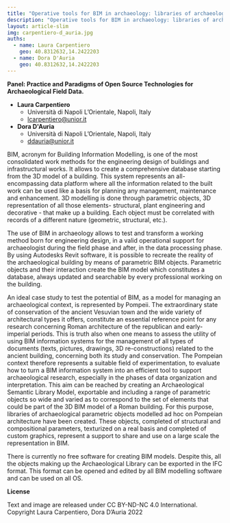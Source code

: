 ```yaml
---
title: "Operative tools for BIM in archaeology: libraries of archaeological parametric IFC objects"
description: "Operative tools for BIM in archaeology: libraries of archaeological parametric IFC objects"
layout: article-slim
img: carpentiero-d_auria.jpg
auths:
  - name: Laura Carpentiero
    geo: 40.8312632,14.2422203
  - name: Dora D'Auria
    geo: 40.8312632,14.2422203
---
```


**Panel: Practice and Paradigms of Open Source Technologies for Archaeological Field Data.**

- **Laura Carpentiero**
  - Università di Napoli L’Orientale, Napoli, Italy
  - [lcarpentiero@unior.it](mailto:lcarpentiero@unior.it)
- **Dora D'Auria**
  - Università di Napoli L’Orientale, Napoli, Italy
  - [ddauria@unior.it](mailto:ddauria@unior.it)

BIM, acronym for Building Information Modelling, is one of the most consolidated work methods for the engineering design of buildings and infrastructural works. It allows to create a comprehensive database starting from the 3D model of a building. This system represents an all-encompassing data platform where all the information related to the built work can be used like a basis for planning any management, maintenance and enhancement. 3D modelling is done through parametric objects, 3D representation of all those elements- structural, plant engineering and decorative - that make up a building. Each object must be correlated with records of a different nature (geometric, structural, etc.).

The use of BIM in archaeology allows to test and transform a working method born for engineering design, in a valid operational support for archaeologist during the field phase and after, in the data processing phase. By using Autodesks Revit software, it is possible to recreate the reality of the archaeological building by means of parametric BIM objects. Parametric objects and their interaction create the BIM model which constitutes a database, always updated and searchable by every professional working on the building.

An ideal case study to test the potential of BIM, as a model for managing an archaeological context, is represented by Pompeii. The extraordinary state of conservation of the ancient Vesuvian town and the wide variety of architectural types it offers, constitute an essential reference point for any research concerning Roman architecture of the republican and early-imperial periods. This is truth also when one means to assess the utility of using BIM information systems for the management of all types of documents (texts, pictures, drawings, 3D re-constructions) related to the ancient building, concerning both its study and conservation. The Pompeian context therefore represents a suitable field of experimentation, to evaluate how to turn a BIM information system into an efficient tool to support archaeological research, especially in the phases of data organization and interpretation. This aim can be reached by creating an Archaeological Semantic Library Model, exportable and including a range of parametric objects so wide and varied as to correspond to the set of elements that could be part of the 3D BIM model of a Roman building. For this purpose, libraries of archaeological parametric objects modelled ad hoc on Pompeian architecture have been created. These objects, completed of structural and compositional parameters, texturized on a real basis and completed of custom graphics, represent a support to share and use on a large scale the representation in BIM.

There is currently no free software for creating BIM models. Despite this, all the objects making up the Archaeological Library can be exported in the IFC format. This format can be opened and edited by all BIM modelling software and can be used on all OS.

**License**

Text and image are released under CC BY-ND-NC 4.0 International. Copyright Laura Carpentiero, Dora D’Auria 2022
